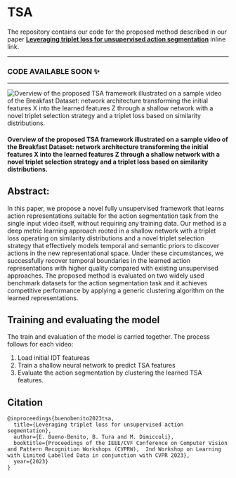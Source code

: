 # TSA
The repository contains our code for the proposed method described in our paper [**Leveraging triplet loss for unsupervised action segmentation**](https://arxiv.org/abs/2304.06403) inline link.
  
-----
### CODE AVAILABLE SOON ✨
-----
![Overview of the proposed TSA framework illustrated on a sample video of the Breakfast Dataset: network architecture transforming the initial features X into the learned features Z through a shallow network with a novel triplet selection strategy and a triplet loss based on similarity distributions.](/figures/frameworkdef.jpg)
#### Overview of the proposed TSA framework illustrated on a sample video of the Breakfast Dataset: network architecture transforming the initial features X into the learned features Z through a shallow network with a novel triplet selection strategy and a triplet loss based on similarity distributions.

## Abstract:
In this paper, we propose a novel fully unsupervised framework that learns action representations suitable for the action segmentation task from the single input video itself, without requiring any training data. Our method is a deep metric learning approach rooted in a shallow network with a triplet loss operating on similarity distributions and a novel triplet selection strategy that effectively models temporal and semantic priors to discover actions in the new representational space. Under these circumstances, we successfully recover temporal boundaries in the learned action representations with higher quality compared with existing unsupervised approaches. The proposed method is evaluated on two widely used benchmark datasets for the action segmentation task and it achieves competitive performance by applying a generic clustering algorithm on the learned representations.

## Training and evaluating the model
The train and evaluation of the model is carried together. The process follows for each video:
1. Load initial IDT featureas
2. Train a shallow neural network to predict TSA features
3. Evaluate the action segmentation by clustering the learned TSA features.

## Citation
```
@inproceedings{buenobenito2023tsa,
  title={Leveraging triplet loss for unsupervised action segmentation},
  author={E. Bueno-Benito, B. Tura and M. Dimiccoli},
  booktitle={Proceedings of the IEEE/CVF Conference on Computer Vision and Pattern Recognition Workshops (CVPRW),  2nd Workshop on Learning with Limited Labelled Data in conjunction with CVPR 2023},
  year={2023}
}
```

